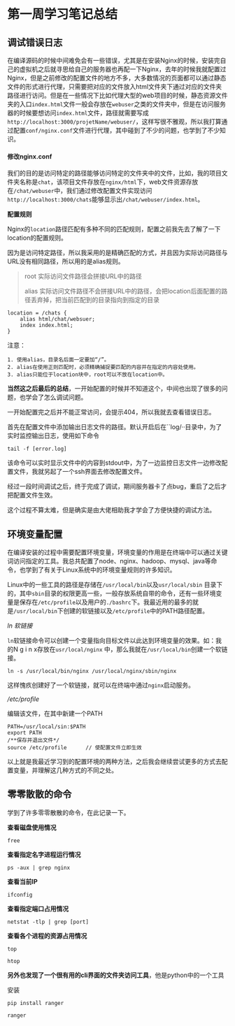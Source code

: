 # 第一周学习笔记总结

## 调试错误日志

​	在编译源码的时候中间难免会有一些错误，尤其是在安装Nginx的时候，安装完自己的虚拟机之后就寻思给自己的服务器也再配一下Nginx，去年的时候我就配置过Nginx，但是之前修改的配置文件的地方不多，大多数情况的页面都可以通过静态文件的形式进行代理，只需要把对应的文件放入html文件夹下通过对应的文件夹路径进行访问。但是在一些情况下比如代理大型的web项目的时候，静态资源文件夹的入口``index.html``文件一般会存放在``webuser``之类的文件夹中，但是在访问服务器的时候要想访问``index.html``文件，路径就需要写成``http://localhost:3000/projetName/webuser/``，这样写很不雅观，所以我打算通过配置``conf/nginx.conf``文件进行代理，其中碰到了不少的问题，也学到了不少知识。

#### 修改nginx.conf

​	我们的目的是访问特定的路径能够访问特定的文件夹中的文件，比如，我的项目文件夹名称是``chat``，该项目文件存放在``nginx/html``下，web文件资源存放在``/chat/webuser``中，我们通过修改配置文件实现访问``http://localhost:3000/chats``能够显示出``/chat/webuser/index.html``。

**配置规则**

Nginx的``location``路径匹配有多种不同的匹配规则，配置之前我先去了解了一下location的配置规则。

因为是访问特定路径，所以我采用的是精确匹配的方式，并且因为实际访问路径与URL没有相同路径，所以用的是alias规则。

> root 实际访问文件路径会拼接URL中的路径
>
> alias 实际访问文件路径不会拼接URL中的路径，会把location后面配置的路径丢弃掉，把当前匹配到的目录指向到指定的目录

```
location = /chats {
	alias html/chat/websuer;
	index index.html;
}
```

注意：

	1. 使用alias，目录名后面一定要加“/”。
 	2. alias在使用正则匹配时，必须精确捕捉要匹配的内容并在指定的内容处使用。
 	3. alias只能位于location块中，root可以不放在location中。

**当然这之后最后的总结**，一开始配置的时候并不知道这个，中间也出现了很多的问题，也学会了怎么调试问题。

一开始配置完之后并不能正常访问，会提示404，所以我就去查看错误日志。

首先在配置文件中添加输出日志文件的路径。默认开启后在``log/··目录中，为了实时监控输出日志，使用如下命令

```
tail -f [error.log]
```

该命令可以实时显示文件中的内容到stdout中，为了一边监控日志文件一边修改配置文件，我就另起了一个ssh界面去修改配置文件。

经过一段时间调试之后，终于完成了调试，期间服务器卡了点bug，重启了之后才把配置文件生效。

这个过程不算太难，但是确实是由大佬相助我才学会了方便快捷的调试方法。

## 环境变量配置

在编译安装的过程中需要配置环境变量，环境变量的作用是在终端中可以通过关键词访问指定的工具。我总共配置了node、nginx、hadoop、mysql、java等命令，也学到了有关于Linux系统中的环境变量规则的许多知识。

Linux中的一些工具的路径是存储在`/usr/local/bin`以及`usr/local/sbin`	目录下的，其中`sbin`目录的权限更高一些，一般存放系统自带的命令，还有一些环境变量是保存在`/etc/profile`以及用户的`./bashrc`下。我最近用的最多的就是`/usr/local/bin`下创建的软链接以及`/etc/profile`中的PATH路径配置。

*ln 软链接*

`ln`软链接命令可以创建一个变量指向目标文件以此达到环境变量的效果。如：我的N g i n x存放在`usr/local/nginx`	中，那么我就在`/usr/local/bin`创建一个软链接。

```
ln -s /usr/local/bin/nginx /usr/local/nginx/sbin/nginx
```

这样愧疚创建好了一个软链接，就可以在终端中通过`nginx`启动服务。

*/etc/profile*

编辑该文件，在其中新建一个PATH

```   
PATH=/usr/local/sin:$PATH
export PATH
/**保存并退出文件*/
source /etc/profile      // 使配置文件立即生效
```

以上就是我最近学习到的配置环境的两种方法，之后我会继续尝试更多的方式去配置变量，并理解这几种方式的不同之处。

## 零零散散的命令

学到了许多零零散散的命令，在此记录一下。

**查看磁盘使用情况**

``free``

**查看指定名字进程运行情况**

``ps -aux | grep nginx``

**查看当前IP**

``ifconfig``

**查看指定端口占用情况**

``netstat -tlp | grep [port]``

**查看各个进程的资源占用情况**

``top`` 

``htop``

**另外也发现了一个很有用的cli界面的文件夹访问工具**，他是python中的一个工具

安装

``pip install ranger``

``ranger``

